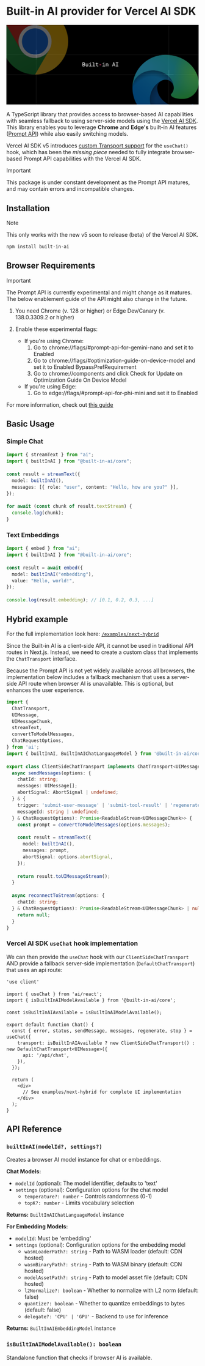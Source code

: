 # Built-in AI provider for Vercel AI SDK

<img src="../../npm-header.png">

A TypeScript library that provides access to browser-based AI capabilities with seamless fallback to using server-side models using the [Vercel AI SDK](https://ai-sdk.dev/). This library enables you to leverage **Chrome** and **Edge's** built-in AI features ([Prompt API](https://github.com/webmachinelearning/prompt-api)) while also easily switching models.

Vercel AI SDK v5 introduces [custom Transport support](https://v5.ai-sdk.dev/docs/announcing-ai-sdk-5-beta#enhanced-usechat-architecture) for the `useChat()` hook, which has been the _missing piece_ needed to fully integrate browser-based Prompt API capabilities with the Vercel AI SDK.

> [!IMPORTANT]
> This package is under constant development as the Prompt API matures, and may contain errors and incompatible changes.

## Installation

> [!NOTE]
> This only works with the new v5 soon to release (beta) of the Vercel AI SDK.

```bash
npm install built-in-ai
```

## Browser Requirements

> [!IMPORTANT]
> The Prompt API is currently experimental and might change as it matures. The below enablement guide of the API might also change in the future.

1. You need Chrome (v. 128 or higher) or Edge Dev/Canary (v. 138.0.3309.2 or higher)

2. Enable these experimental flags:
   - If you're using Chrome:
     1. Go to chrome://flags/#prompt-api-for-gemini-nano and set it to Enabled
     2. Go to chrome://flags/#optimization-guide-on-device-model and set it to Enabled BypassPrefRequirement
     3. Go to chrome://components and click Check for Update on Optimization Guide On Device Model
   - If you're using Edge:
     1. Go to edge://flags/#prompt-api-for-phi-mini and set it to Enabled

For more information, check out [this guide](https://developer.chrome.com/docs/extensions/ai/prompt-api)

## Basic Usage

### Simple Chat

```typescript
import { streamText } from "ai";
import { builtInAI } from "@built-in-ai/core";

const result = streamText({
  model: builtInAI(),
  messages: [{ role: "user", content: "Hello, how are you?" }],
});

for await (const chunk of result.textStream) {
  console.log(chunk);
}
```

### Text Embeddings

```typescript
import { embed } from "ai";
import { builtInAI } from "@built-in-ai/core";

const result = await embed({
  model: builtInAI("embedding"),
  value: "Hello, world!",
});

console.log(result.embedding); // [0.1, 0.2, 0.3, ...]
```

## Hybrid example

For the full implementation look here: [`/examples/next-hybrid`](/examples/next-hybrid/)

Since the Built-in AI is a client-side API, it cannot be used in traditional API routes in Next.js. Instead, we need to create a custom class that implements the `ChatTransport` interface.

Because the Prompt API is not yet widely available across all browsers, the implementation below includes a fallback mechanism that uses a server-side API route when browser AI is unavailable. This is optional, but enhances the user experience.

```typescript:client-side-chat-transport.ts
import {
  ChatTransport,
  UIMessage,
  UIMessageChunk,
  streamText,
  convertToModelMessages,
  ChatRequestOptions,
} from 'ai';
import { builtInAI, BuiltInAIChatLanguageModel } from '@built-in-ai/core';

export class ClientSideChatTransport implements ChatTransport<UIMessage> {
  async sendMessages(options: {
    chatId: string;
    messages: UIMessage[];
    abortSignal: AbortSignal | undefined;
  } & {
    trigger: 'submit-user-message' | 'submit-tool-result' | 'regenerate-assistant-message';
    messageId: string | undefined;
  } & ChatRequestOptions): Promise<ReadableStream<UIMessageChunk>> {
    const prompt = convertToModelMessages(options.messages);

    const result = streamText({
      model: builtInAI(),
      messages: prompt,
      abortSignal: options.abortSignal,
    });

    return result.toUIMessageStream();
  }

  async reconnectToStream(options: {
    chatId: string;
  } & ChatRequestOptions): Promise<ReadableStream<UIMessageChunk> | null> {
    return null;
  }
}
```

### Vercel AI SDK `useChat` hook implementation

We can then provide the `useChat` hook with our `ClientSideChatTransport` AND provide a fallback server-side implementation (`DefaultChatTransport`) that uses an api route:

```typescript:page.tsx
'use client'

import { useChat } from 'ai/react';
import { isBuiltInAIModelAvailable } from '@built-in-ai/core';

const isBuiltInAIAvailable = isBuiltInAIModelAvailable();

export default function Chat() {
  const { error, status, sendMessage, messages, regenerate, stop } = useChat({
    transport: isBuiltInAIAvailable ? new ClientSideChatTransport() : new DefaultChatTransport<UIMessage>({
      api: '/api/chat',
    }),
  });

  return (
    <div>
      // See examples/next-hybrid for complete UI implementation
    </div>
  );
}
```

## API Reference

### `builtInAI(modelId?, settings?)`

Creates a browser AI model instance for chat or embeddings.

**Chat Models:**

- `modelId` (optional): The model identifier, defaults to 'text'
- `settings` (optional): Configuration options for the chat model
  - `temperature?: number` - Controls randomness (0-1)
  - `topK?: number` - Limits vocabulary selection

**Returns:** `BuiltInAIChatLanguageModel` instance

**For Embedding Models:**

- `modelId`: Must be 'embedding'
- `settings` (optional): Configuration options for the embedding model
  - `wasmLoaderPath?: string` - Path to WASM loader (default: CDN hosted)
  - `wasmBinaryPath?: string` - Path to WASM binary (default: CDN hosted)
  - `modelAssetPath?: string` - Path to model asset file (default: CDN hosted)
  - `l2Normalize?: boolean` - Whether to normalize with L2 norm (default: false)
  - `quantize?: boolean` - Whether to quantize embeddings to bytes (default: false)
  - `delegate?: 'CPU' | 'GPU'` - Backend to use for inference

**Returns:** `BuiltInAIEmbeddingModel` instance

### `isBuiltInAIModelAvailable(): boolean`

Standalone function that checks if browser AI is available.
